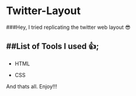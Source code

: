 # Twitter-Layout

###Hey, I tried replicating the twitter web layout 😎
 
##List of Tools I used :+1:;
---

* HTML

* CSS

And thats all.
Enjoy!!!

